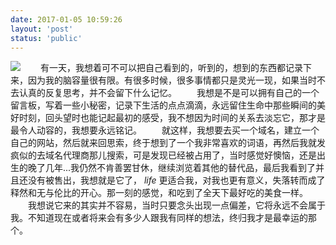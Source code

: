 ```yaml
---
date: 2017-01-05 10:59:26
layout: 'post'
status: 'public'
---
```

![](https://cdn.pixabay.com/photo/2016/08/19/18/43/get-me-out-1605906_1280.jpg)
&emsp;&emsp;有一天，我想着可不可以把自己看到的，听到的，想到的东西都记录下来，因为我的脑容量很有限。有很多时候，很多事情都只是灵光一现，如果当时不去认真的反复思考，并不会留下什么记忆。
&emsp;&emsp;我想是不是可以拥有自己的一个留言板，写着一些小秘密，记录下生活的点点滴滴，永远留住生命中那些瞬间的美好时刻，回头望时也能记起最初的感受，我不想因为时间的关系去淡忘它，那才是最令人动容的，我想要永远铭记。
&emsp;&emsp;就这样，我想要去买一个域名，建立一个自己的网站，然后就来回思索，终于想到了一个我非常喜欢的词语，再然后我就发疯似的去域名代理商那儿搜索，可是发现已经被占用了，当时感觉好懊恼，还是出生的晚了几年...我仍然不肯善罢甘休，继续浏览着其他的替代品，最后我看到了并且还没有被售出，我想就是它了， *life* 更适合我，对我也更有意义，失落转而成了释然和无与伦比的开心。那一刻的感觉，和吃到了全天下最好吃的美食一样。
&emsp;&emsp;我想说它来的其实并不容易，当时只要念头出现一点偏差，它将永远不会属于我。不知道现在或者将来会有多少人跟我有同样的想法，终归我才是最幸运的那个。